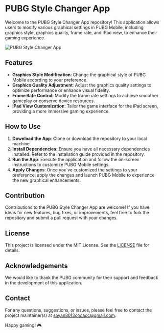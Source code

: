 # PUBG Style Changer App

Welcome to the PUBG Style Changer App repository! This application allows users to modify various graphical settings in PUBG Mobile, including graphics style, graphics quality, frame rate, and iPad view, to enhance their gaming experience.

![PUBG Style Changer App](https://i.postimg.cc/VN28CMkK/Screenshot-20240223-081613.png)

## Features

- **Graphics Style Modification**: Change the graphical style of PUBG Mobile according to your preference.
- **Graphics Quality Adjustment**: Adjust the graphics quality settings to optimize performance or enhance visual fidelity.
- **Frame Rate Control**: Modify the frame rate settings to achieve smoother gameplay or conserve device resources.
- **iPad View Customization**: Tailor the game interface for the iPad screen, providing a more immersive gaming experience.

## How to Use

1. **Download the App**: Clone or download the repository to your local machine.
2. **Install Dependencies**: Ensure you have all necessary dependencies installed. Refer to the installation guide provided in the repository.
3. **Run the App**: Execute the application and follow the on-screen instructions to customize PUBG Mobile settings.
4. **Apply Changes**: Once you've customized the settings to your preference, apply the changes and launch PUBG Mobile to experience the new graphical enhancements.

## Contribution

Contributions to the PUBG Style Changer App are welcome! If you have ideas for new features, bug fixes, or improvements, feel free to fork the repository and submit a pull request with your changes.

## License

This project is licensed under the MIT License. See the [LICENSE](LICENSE) file for details.

## Acknowledgements

We would like to thank the PUBG community for their support and feedback in the development of this application.

## Contact

For any questions, suggestions, or issues, please feel free to contact the project maintainer(s) at [sayan8013cocacc@gmail.com](https://mail.google.com/).

Happy gaming! 🎮
